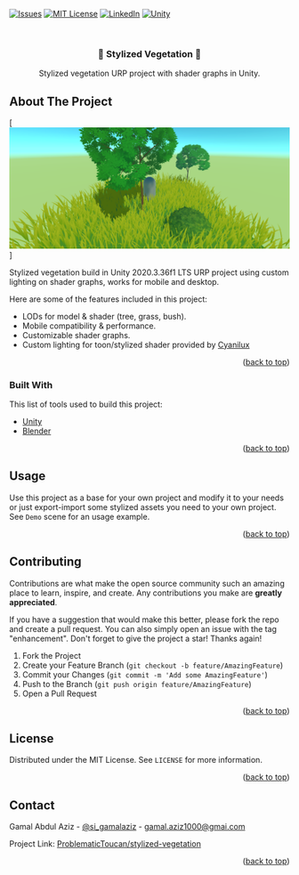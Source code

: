 <div id="top"></div>

[![Issues][issues-shield]][issues-url]
[![MIT License][license-shield]][license-url]
[![LinkedIn][linkedin-shield]][linkedin-url]
[![Unity][unity-shield]][unity-url]

<!-- PROJECT LOGO -->
<br />
<div align="center">
  <h3 align="center">🌳 Stylized Vegetation 🌳</h3>

  <p align="center">
    Stylized vegetation URP project with shader graphs in Unity.
  </p>
</div>

<!-- ABOUT THE PROJECT -->

## About The Project

[![Stylized Vegetation Screen Shot][product-screenshot]]

Stylized vegetation build in Unity 2020.3.36f1 LTS URP project using custom lighting on shader graphs, works for mobile and desktop.

Here are some of the features included in this project:

- LODs for model & shader (tree, grass, bush).
- Mobile compatibility & performance.
- Customizable shader graphs.
- Custom lighting for toon/stylized shader provided by [Cyanilux](https://github.com/Cyanilux/URP_ShaderGraphCustomLighting)

<p align="right">(<a href="#top">back to top</a>)</p>

### Built With

This list of tools used to build this project:

- [Unity](https://unity.com/)
- [Blender](https://www.blender.org/)

<p align="right">(<a href="#top">back to top</a>)</p>

<!-- USAGE EXAMPLES -->

## Usage

Use this project as a base for your own project and modify it to your needs or just export-import some stylized assets you need to your own project. See `Demo` scene for an usage example.

<p align="right">(<a href="#top">back to top</a>)</p>

<!-- CONTRIBUTING -->

## Contributing

Contributions are what make the open source community such an amazing place to learn, inspire, and create. Any contributions you make are **greatly appreciated**.

If you have a suggestion that would make this better, please fork the repo and create a pull request. You can also simply open an issue with the tag "enhancement".
Don't forget to give the project a star! Thanks again!

1. Fork the Project
2. Create your Feature Branch (`git checkout -b feature/AmazingFeature`)
3. Commit your Changes (`git commit -m 'Add some AmazingFeature'`)
4. Push to the Branch (`git push origin feature/AmazingFeature`)
5. Open a Pull Request

<p align="right">(<a href="#top">back to top</a>)</p>

<!-- LICENSE -->

## License

Distributed under the MIT License. See `LICENSE` for more information.

<p align="right">(<a href="#top">back to top</a>)</p>

<!-- CONTACT -->

## Contact

Gamal Abdul Aziz - [@si_gamalaziz](https://twitter.com/si_gamalaziz) - gamal.aziz1000@gmai.com

Project Link: [ProblematicToucan/stylized-vegetation](https://github.com/ProblematicToucan/stylized-vegetation)

<p align="right">(<a href="#top">back to top</a>)</p>

<!-- MARKDOWN LINKS & IMAGES -->

[issues-shield]: https://img.shields.io/badge/ISSUES-0-yellow?style=for-the-badge
[issues-url]: https://github.com/ProblematicToucan/stylized-vegetation/issues
[license-shield]: https://img.shields.io/badge/LICENSE-MIT-green?style=for-the-badge
[license-url]: https://github.com/ProblematicToucan/stylized-vegetation/blob/main/LICENSE
[linkedin-shield]: https://img.shields.io/badge/-LinkedIn-black.svg?style=for-the-badge&logo=linkedin&colorB=555
[linkedin-url]: https://www.linkedin.com/in/gamal-abdul-aziz
[unity-shield]: https://img.shields.io/badge/unity-%23000000.svg?style=for-the-badge&logo=unity&logoColor=white
[unity-url]: https://unity.com
[product-screenshot]: RepoAsset/Screenshot.png
